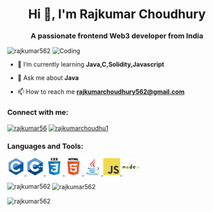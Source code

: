 
<h1 align="center">Hi 👋, I'm Rajkumar Choudhury</h1>
<h3 align="center">A passionate frontend Web3 developer from India</h3>
<img align="right" alt="Coding" width="400" src="https://media.tenor.com/rePDfDWO3XoAAAAd/hacking.gif">

<p align="left"> <img src="https://komarev.com/ghpvc/?username=rajkumar562&label=Profile%20views&color=0e75b6&style=flat" alt="rajkumar562" /> </p>

- 🌱 I’m currently learning **Java,C,Solidity,Javascript**

- 💬 Ask me about **Java**

- 📫 How to reach me **rajkumarchoudhury562@gmail.com**

<h3 align="left">Connect with me:</h3>
<p align="left">
<a href="https://linkedin.com/in/rajkumar56" target="blank"><img align="center" src="https://raw.githubusercontent.com/rahuldkjain/github-profile-readme-generator/master/src/images/icons/Social/linked-in-alt.svg" alt="rajkumar56" height="30" width="40" /></a>
<a href="https://www.hackerrank.com/rajkumarchoudhu1" target="blank"><img align="center" src="https://raw.githubusercontent.com/rahuldkjain/github-profile-readme-generator/master/src/images/icons/Social/hackerrank.svg" alt="rajkumarchoudhu1" height="30" width="40" /></a>
</p>

<h3 align="left">Languages and Tools:</h3>
<p align="left"> <a href="https://www.cprogramming.com/" target="_blank" rel="noreferrer"> <img src="https://raw.githubusercontent.com/devicons/devicon/master/icons/c/c-original.svg" alt="c" width="40" height="40"/> </a> <a href="https://www.w3schools.com/cpp/" target="_blank" rel="noreferrer"> <img src="https://raw.githubusercontent.com/devicons/devicon/master/icons/cplusplus/cplusplus-original.svg" alt="cplusplus" width="40" height="40"/> </a> <a href="https://www.w3schools.com/css/" target="_blank" rel="noreferrer"> <img src="https://raw.githubusercontent.com/devicons/devicon/master/icons/css3/css3-original-wordmark.svg" alt="css3" width="40" height="40"/> </a> <a href="https://www.w3.org/html/" target="_blank" rel="noreferrer"> <img src="https://raw.githubusercontent.com/devicons/devicon/master/icons/html5/html5-original-wordmark.svg" alt="html5" width="40" height="40"/> </a> <a href="https://www.java.com" target="_blank" rel="noreferrer"> <img src="https://raw.githubusercontent.com/devicons/devicon/master/icons/java/java-original.svg" alt="java" width="40" height="40"/> </a> <a href="https://developer.mozilla.org/en-US/docs/Web/JavaScript" target="_blank" rel="noreferrer"> <img src="https://raw.githubusercontent.com/devicons/devicon/master/icons/javascript/javascript-original.svg" alt="javascript" width="40" height="40"/> </a> <a href="https://nodejs.org" target="_blank" rel="noreferrer"> <img src="https://raw.githubusercontent.com/devicons/devicon/master/icons/nodejs/nodejs-original-wordmark.svg" alt="nodejs" width="40" height="40"/> </a> </p>

<p><img align="left" src="https://github-readme-stats.vercel.app/api/top-langs?username=rajkumar562&show_icons=true&locale=en&layout=compact" alt="rajkumar562" /></p>

<p>&nbsp;<img align="center" src="https://github-readme-stats.vercel.app/api?username=rajkumar562&show_icons=true&locale=en" alt="rajkumar562" /></p>

<p><img align="center" src="https://github-readme-streak-stats.herokuapp.com/?user=rajkumar562&" alt="rajkumar562" /></p>

